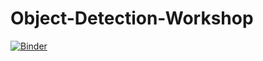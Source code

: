 ﻿# Object-Detection-Workshop
 
[![Binder](https://mybinder.org/badge_logo.svg)](https://mybinder.org/v2/gh/Matthieu-LORMEAU/Object-Detection-Workshop/master?filepath=image-recognition-workshop-light-empty.ipynb)
